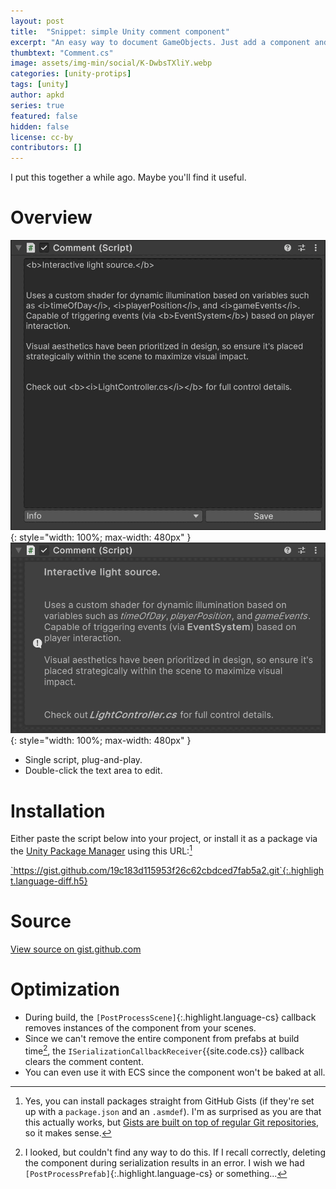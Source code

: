 ```yaml
---
layout: post
title:  "Snippet: simple Unity comment component"
excerpt: "An easy way to document GameObjects. Just add a component and type away."
thumbtext: "Comment.cs"
image: assets/img-min/social/K-DwbsTXliY.webp
categories: [unity-protips]
tags: [unity]
author: apkd
series: true
featured: false
hidden: false
license: cc-by
contributors: []
---
```


I put this together a while ago. Maybe you'll find it useful.

# Overview

![Unity label selection dropdown](/assets/img/posts/unity-comment-component-1.png){: style="width: 100%; max-width: 480px" }
![Unity label selection dropdown](/assets/img/posts/unity-comment-component-2.png){: style="width: 100%; max-width: 480px" }

[//]: # (Don't laugh, GPT made up the example.)

* Single script, plug-and-play.
* Double-click the text area to edit.

# Installation

Either paste the script below into your project, or install it as a package via the [Unity Package Manager](https://docs.unity3d.com/Manual/upm-ui-giturl.html) using this URL:[^1]

<a href="https://gist.github.com/19c183d115953f26c62cbdced7fab5a2.git" markdown="1">
`https://gist.github.com/19c183d115953f26c62cbdced7fab5a2.git`{:.highlight.language-diff.h5}
</a>

# Source

<code data-gist-file="Comment.cs" data-gist-hide-footer="false" data-gist-id="19c183d115953f26c62cbdced7fab5a2"></code>
<noscript><a href="https://gist.github.com/apkd/19c183d115953f26c62cbdced7fab5a2#file-comment-cs">View source on gist.github.com</a></noscript>

# Optimization

* During build, the `[PostProcessScene]`{:.highlight.language-cs} callback removes instances of the component from your scenes.
* Since we can't remove the entire component from prefabs at build time[^0], the `ISerializationCallbackReceiver`{{site.code.cs}} callback clears the comment content.
* You can even use it with ECS since the component won't be baked at all.


[^0]: I looked, but couldn't find any way to do this. If I recall correctly, deleting the component during serialization results in an error. I wish we had `[PostProcessPrefab]`{:.highlight.language-cs} or something...
[^1]: Yes, you can install packages straight from GitHub Gists (if they're set up with a `package.json` and an `.asmdef`). I'm as surprised as you are that this actually works, but [Gists are built on top of regular Git repositories](https://docs.github.com/en/get-started/writing-on-github/editing-and-sharing-content-with-gists/forking-and-cloning-gists), so it makes sense.
